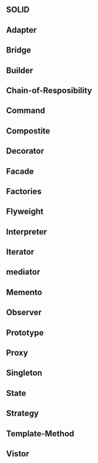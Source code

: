 ## SOLID

## Adapter

## Bridge

## Builder

## Chain-of-Resposibility

## Command

## Compostite

## Decorator

## Facade

## Factories

## Flyweight

## Interpreter

## Iterator

## mediator

## Memento

## Observer

## Prototype

## Proxy

## Singleton

## State

## Strategy

## Template-Method

## Vistor

